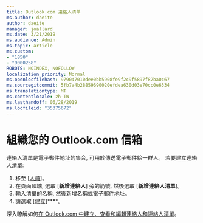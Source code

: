 ```yaml
---
title: Outlook.com 連絡人清單
ms.author: daeite
author: daeite
manager: joallard
ms.date: 3/21/2019
ms.audience: Admin
ms.topic: article
ms.custom:
- "1850"
- "9000258"
ROBOTS: NOINDEX, NOFOLLOW
localization_priority: Normal
ms.openlocfilehash: 979047010dee0bb5908fe9f2c9f5897f82ba0c67
ms.sourcegitcommit: 5fb7a4b28859690020efdea630d03e70cc0e6334
ms.translationtype: MT
ms.contentlocale: zh-TW
ms.lasthandoff: 06/28/2019
ms.locfileid: "35375672"
---
```

# <a name="organizing-your-outlookcom-mailbox"></a>組織您的 Outlook.com 信箱

連絡人清單是電子郵件地址的集合, 可用於傳送電子郵件給一群人。 若要建立連絡人清單:

1. 移至 [[人員](https://outlook.live.com/people/)]。
1. 在頁面頂端, 選取 [**新增連絡人**] 旁的箭號, 然後選取 [**新增連絡人清單**]。
1. 輸入清單的名稱, 然後新增名稱或電子郵件地址。
1. 請選取 [建立]****。

深入瞭解如何[在 Outlook.com 中建立、查看和編輯連絡人和連絡人清單](https://support.office.com/article/5b909158-036e-4820-92f7-2a27f57b9f01)。